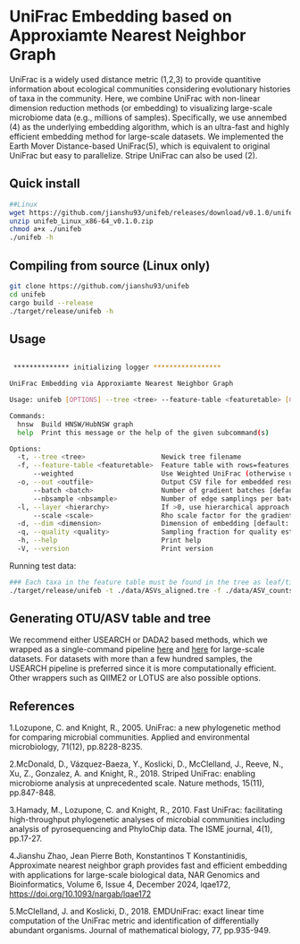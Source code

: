 # UniFrac Embedding based on Approxiamte Nearest Neighbor Graph
UniFrac is a widely used distance metric (1,2,3) to provide quantitive information about ecological communities considering evolutionary histories of taxa in the community. Here, we combine UniFrac with non-linear dimension reduction methods (or embedding) to visualizing large-scale microbiome data (e.g., millions of samples). Specifically, we use annembed (4) as the underlying embedding algorithm, which is an ultra-fast and  highly efficient embedding method for large-scale datasets. We implemented the Earth Mover Distance-based UniFrac(5), which is equivalent to original UniFrac but easy to parallelize. Stripe UniFrac can also be used (2).

## Quick install
```bash
##Linux
wget https://github.com/jianshu93/unifeb/releases/download/v0.1.0/unifeb_Linux_x86-64_v0.1.0.zip
unzip unifeb_Linux_x86-64_v0.1.0.zip
chmod a+x ./unifeb
./unifeb -h
```

## Compiling from source (Linux only)
```bash
git clone https://github.com/jianshu93/unifeb
cd unifeb
cargo build --release
./target/release/unifeb -h
```

## Usage
```bash

 ************** initializing logger *****************

UniFrac Embedding via Approxiamte Nearest Neighbor Graph

Usage: unifeb [OPTIONS] --tree <tree> --feature-table <featuretable> [COMMAND]

Commands:
  hnsw  Build HNSW/HubNSW graph
  help  Print this message or the help of the given subcommand(s)

Options:
  -t, --tree <tree>                   Newick tree filename
  -f, --feature-table <featuretable>  Feature table with rows=features, columns=samples
      --weighted                      Use Weighted UniFrac (otherwise unweighted)
  -o, --out <outfile>                 Output CSV file for embedded results [default: embedded.csv]
      --batch <batch>                 Number of gradient batches [default: 20]
      --nbsample <nbsample>           Number of edge samplings per batch [default: 10]
  -l, --layer <hierarchy>             If >0, use hierarchical approach in embedding [default: 0]
      --scale <scale>                 Rho scale factor for the gradient descent [default: 1.0]
  -d, --dim <dimension>               Dimension of embedding [default: 2]
  -q, --quality <quality>             Sampling fraction for quality estimation, <=1.0
  -h, --help                          Print help
  -V, --version                       Print version
```
Running test data:

```bash
### Each taxa in the feature table must be found in the tree as leaf/tip.
./target/release/unifeb -t ./data/ASVs_aligned.tre -f ./data/ASV_counts.txt -o embedded.csv hnsw --nbconn 48 --ef 400 --knbn 15 --scale_modify_f 0.25
```

## Generating OTU/ASV table and tree
We recommend either USEARCH or DADA2 based methods, which we wrapped as a single-command pipeline [here](https://github.com/jianshu93/usearch_wrapper) and [here](https://github.com/jianshu93/dada2_wrapper) for large-scale datasets. For datasets with more than a few hundred samples, the USEARCH pipeline is preferred since it is more computationally efficient. Other wrappers such as QIIME2 or LOTUS are also possible options.



## References
1.Lozupone, C. and Knight, R., 2005. UniFrac: a new phylogenetic method for comparing microbial communities. Applied and environmental microbiology, 71(12), pp.8228-8235.

2.McDonald, D., Vázquez-Baeza, Y., Koslicki, D., McClelland, J., Reeve, N., Xu, Z., Gonzalez, A. and Knight, R., 2018. Striped UniFrac: enabling microbiome analysis at unprecedented scale. Nature methods, 15(11), pp.847-848.

3.Hamady, M., Lozupone, C. and Knight, R., 2010. Fast UniFrac: facilitating high-throughput phylogenetic analyses of microbial communities including analysis of pyrosequencing and PhyloChip data. The ISME journal, 4(1), pp.17-27.

4.Jianshu Zhao, Jean Pierre Both, Konstantinos T Konstantinidis, Approximate nearest neighbor graph provides fast and efficient embedding with applications for large-scale biological data, NAR Genomics and Bioinformatics, Volume 6, Issue 4, December 2024, lqae172, https://doi.org/10.1093/nargab/lqae172

5.McClelland, J. and Koslicki, D., 2018. EMDUniFrac: exact linear time computation of the UniFrac metric and identification of differentially abundant organisms. Journal of mathematical biology, 77, pp.935-949.
